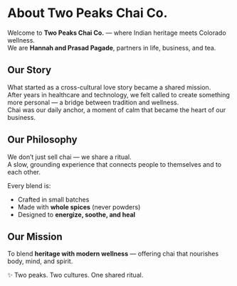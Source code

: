 # About Two Peaks Chai Co.

Welcome to **Two Peaks Chai Co.** — where Indian heritage meets Colorado wellness.  
We are **Hannah and Prasad Pagade**, partners in life, business, and tea.

## Our Story
What started as a cross-cultural love story became a shared mission.  
After years in healthcare and technology, we felt called to create something more personal — a bridge between tradition and wellness.  
Chai was our daily anchor, a moment of calm that became the heart of our business.

## Our Philosophy
We don’t just sell chai — we share a ritual.  
A slow, grounding experience that connects people to themselves and to each other.

Every blend is:
- Crafted in small batches
- Made with **whole spices** (never powders)
- Designed to **energize, soothe, and heal**

## Our Mission
To blend **heritage with modern wellness** — offering chai that nourishes body, mind, and spirit.

✨ Two peaks. Two cultures. One shared ritual.
